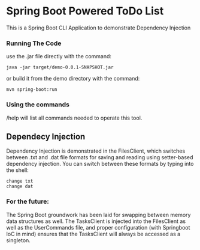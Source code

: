 # Spring Boot Powered ToDo List
This is a Spring Boot CLI Application to demonstrate Dependency Injection

### Running The Code
use the .jar file directly with the command: 
```
java -jar target/demo-0.0.1-SNAPSHOT.jar
```

or build it from the demo directory with the command:
```
mvn spring-boot:run
```

### Using the commands
/help will list all commands needed to operate this tool.

## Dependecy Injection
Dependency Injection is demonstrated in the FilesClient, which switches between .txt and .dat file formats for saving and reading using setter-based dependency injection. You can switch between these formats by typing into the shell:
```
change txt
change dat
```

### For the future:
The Spring Boot groundwork has been laid for swapping between memory data structures as well. The TasksClient is injected into the FilesClient as well as the UserCommands file, and proper configuration (with Springboot IoC in mind) ensures that the TasksClient will always be accessed as a singleton.
